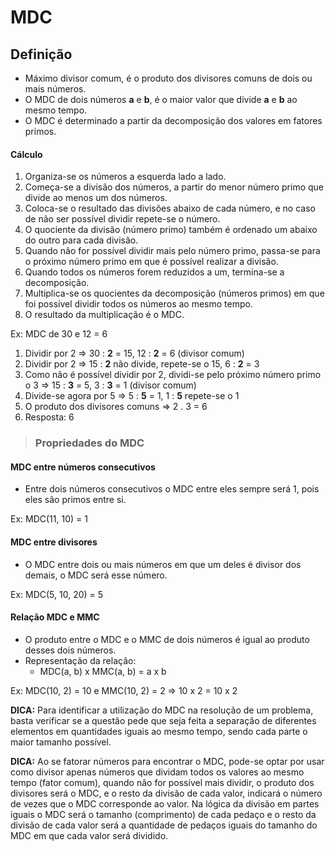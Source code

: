 # MDC

## Definição
* Máximo divisor comum, é o produto dos divisores comuns de dois ou mais números.
* O MDC de dois números **a** e **b**, é o maior valor que divide **a** e **b** ao mesmo tempo.
* O MDC é determinado a partir da decomposição dos valores em fatores primos.

#### Cálculo
1. Organiza-se os números a esquerda lado a lado.
2. Começa-se a divisão dos números, a partir do menor número primo que divide ao menos um dos números.
3. Coloca-se o resultado das divisões abaixo de cada número, e no caso de não ser possível dividir repete-se o número.
4. O quociente da divisão (número primo) também é ordenado um abaixo do outro para cada divisão.
5. Quando não for possível dividir mais pelo número primo, passa-se para o próximo número primo em que é possível realizar a divisão.
6. Quando todos os números forem reduzidos a um, termina-se a decomposição.
7. Multiplica-se os quocientes da decomposição (números primos) em que foi possível dividir todos os números ao mesmo tempo.
8. O resultado da multiplicação é o MDC.

Ex: MDC de 30 e 12 = 6
1. Dividir por 2 => 30 : **2** = 15, 12 : **2** = 6 (divisor comum)
2. Dividir por 2 => 15 : **2** não divide, repete-se o 15, 6 : **2** = 3
3. Como não é possível dividir por 2, dividi-se pelo próximo número primo o 3 => 15 : **3** = 5, 3 : **3** = 1 (divisor comum)
4. Divide-se agora por 5 => 5 : **5** = 1, 1 : **5** repete-se o 1
5. O produto dos divisores comuns => 2 . 3 = 6
6. Resposta: 6

> ### Propriedades do MDC

#### MDC entre números consecutivos
* Entre dois números consecutivos o MDC entre eles sempre será 1, pois eles são primos entre si.

Ex: MDC(11, 10) = 1  

#### MDC entre divisores
* O MDC entre dois ou mais números em que um deles é divisor dos demais, o MDC será esse número.

Ex: MDC(5, 10, 20) = 5  

#### Relação MDC e MMC
* O produto entre o MDC e o MMC de dois números é igual ao produto desses dois números. 
* Representação da relação:
  - MDC(a, b) x MMC(a, b) = a x b

Ex: MDC(10, 2) = 10 e MMC(10, 2) = 2 => 10 x 2 = 10 x 2  

**DICA:** Para identificar a utilização do MDC na resolução de um problema, basta verificar se a questão pede que seja feita a separação de diferentes elementos em quantidades iguais ao mesmo tempo, sendo cada parte o maior tamanho possível.

**DICA:** Ao se fatorar números para encontrar o MDC, pode-se optar por usar como divisor apenas números que dividam todos os valores ao mesmo tempo (fator comum), quando não for possível mais dividir, o produto dos divisores será o MDC, e o resto da divisão de cada valor, indicará o número de vezes que o MDC corresponde ao valor. Na lógica da divisão em partes iguais o MDC será o tamanho (comprimento) de cada pedaço e o resto da divisão de cada valor será a quantidade de pedaços iguais do tamanho do MDC em que cada valor será dividido.
